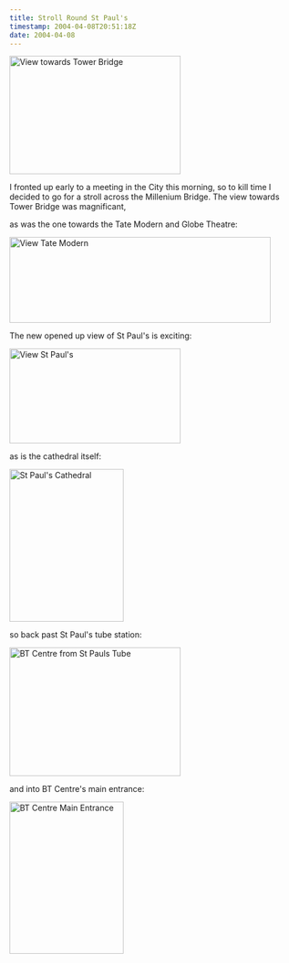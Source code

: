 ```yaml
---
title: Stroll Round St Paul's
timestamp: 2004-04-08T20:51:18Z
date: 2004-04-08
---
```


<img src='/archives/StPauls/view-tower-bridge.jpg' width='300' height='207' alt="View towards Tower Bridge">

I fronted up early to a meeting in the City this morning, so to kill time I decided to go for a stroll across the Millenium Bridge. The view towards Tower Bridge was magnificant,
<!--more-->
as was the one towards the Tate Modern and Globe Theatre:

<img src='/archives/StPauls/view-tate-modern.jpg' width='458' height='150' alt="View Tate Modern">

The new opened up view of St Paul's is exciting:

<img src='/archives/StPauls/view-st-pauls.jpg' width='300' height='166' alt="View St Paul's">

as is the cathedral itself:

<img src='/archives/StPauls/st-pauls-cathedral.jpg' width='200' height='267' alt="St Paul's Cathedral">

so back past St Paul's tube station:

<img src='/archives/StPauls/BT-Centre-from-tube.jpg' width='300' height='225' alt="BT Centre from St Pauls Tube">

and into BT Centre's main entrance:

<img src='/archives/StPauls/BT-Centre-entrance.jpg' width='200' height='266' alt='BT Centre Main Entrance'>
